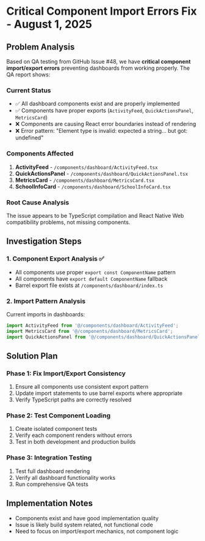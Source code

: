 # Critical Component Import Errors Fix - August 1, 2025

## Problem Analysis

Based on QA testing from GitHub Issue #48, we have **critical component import/export errors** preventing dashboards from working properly. The QA report shows:

### Current Status
- ✅ All dashboard components exist and are properly implemented
- ✅ Components have proper exports (`ActivityFeed`, `QuickActionsPanel`, `MetricsCard`)
- ❌ Components are causing React error boundaries instead of rendering
- ❌ Error pattern: "Element type is invalid: expected a string... but got: undefined"

### Components Affected
1. **ActivityFeed** - `/components/dashboard/ActivityFeed.tsx`
2. **QuickActionsPanel** - `/components/dashboard/QuickActionsPanel.tsx` 
3. **MetricsCard** - `/components/dashboard/MetricsCard.tsx`
4. **SchoolInfoCard** - `/components/dashboard/SchoolInfoCard.tsx`

### Root Cause Analysis
The issue appears to be TypeScript compilation and React Native Web compatibility problems, not missing components.

## Investigation Steps

### 1. Component Export Analysis ✅
- All components use proper `export const ComponentName` pattern
- All components have `export default ComponentName` fallback
- Barrel export file exists at `/components/dashboard/index.ts`

### 2. Import Pattern Analysis
Current imports in dashboards:
```typescript
import ActivityFeed from '@/components/dashboard/ActivityFeed';
import MetricsCard from '@/components/dashboard/MetricsCard';
import QuickActionsPanel from '@/components/dashboard/QuickActionsPanel';
```

## Solution Plan

### Phase 1: Fix Import/Export Consistency
1. Ensure all components use consistent export pattern
2. Update import statements to use barrel exports where appropriate
3. Verify TypeScript paths are correctly resolved

### Phase 2: Test Component Loading
1. Create isolated component tests
2. Verify each component renders without errors
3. Test in both development and production builds

### Phase 3: Integration Testing
1. Test full dashboard rendering
2. Verify all dashboard functionality works
3. Run comprehensive QA tests

## Implementation Notes
- Components exist and have good implementation quality
- Issue is likely build system related, not functional code
- Need to focus on import/export mechanics, not component logic